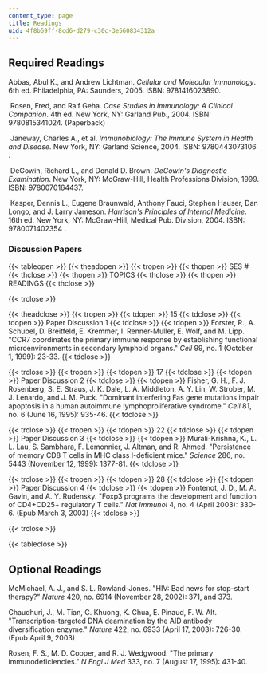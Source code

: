 ```yaml
---
content_type: page
title: Readings
uid: 4f8b59ff-8cd6-d279-c30c-3e560834312a
---
```


Required Readings
-----------------

Abbas, Abul K., and Andrew Lichtman. _Cellular and Molecular Immunology_. 6th ed. Philadelphia, PA: Saunders, 2005. ISBN: 9781416023890.

 Rosen, Fred, and Raif Geha. _Case Studies in Immunology: A Clinical Companion_. 4th ed. New York, NY: Garland Pub., 2004. ISBN: 9780815341024. (Paperback)

 Janeway, Charles A., et al. _Immunobiology: The Immune System in Health and Disease_. New York, NY: Garland Science, 2004. ISBN: 9780443073106 .

 DeGowin, Richard L., and Donald D. Brown. _DeGowin's Diagnostic Examination_. New York, NY: McGraw-Hill, Health Professions Division, 1999. ISBN: 9780070164437.

 Kasper, Dennis L., Eugene Braunwald, Anthony Fauci, Stephen Hauser, Dan Longo, and J. Larry Jameson. _Harrison's Principles of Internal Medicine_. 16th ed. New York, NY: McGraw-Hill, Medical Pub. Division, 2004. ISBN: 9780071402354 .

### Discussion Papers

{{< tableopen >}}
{{< theadopen >}}
{{< tropen >}}
{{< thopen >}}
SES #
{{< thclose >}}
{{< thopen >}}
TOPICS
{{< thclose >}}
{{< thopen >}}
READINGS
{{< thclose >}}

{{< trclose >}}

{{< theadclose >}}
{{< tropen >}}
{{< tdopen >}}
15
{{< tdclose >}}
{{< tdopen >}}
Paper Discussion 1
{{< tdclose >}}
{{< tdopen >}}
Forster, R., A. Schubel, D. Breitfeld, E. Kremmer, I. Renner-Muller, E. Wolf, and M. Lipp. "CCR7 coordinates the primary immune response by establishing functional microenvironments in secondary lymphoid organs." _Cell_ 99, no. 1 (October 1, 1999): 23-33.
{{< tdclose >}}

{{< trclose >}}
{{< tropen >}}
{{< tdopen >}}
17
{{< tdclose >}}
{{< tdopen >}}
Paper Discussion 2
{{< tdclose >}}
{{< tdopen >}}
Fisher, G. H., F. J. Rosenberg, S. E. Straus, J. K. Dale, L. A. Middleton, A. Y. Lin, W. Strober, M. J. Lenardo, and J. M. Puck. "Dominant interfering Fas gene mutations impair apoptosis in a human autoimmune lymphoproliferative syndrome." _Cell_ 81, no. 6 (June 16, 1995): 935-46.
{{< tdclose >}}

{{< trclose >}}
{{< tropen >}}
{{< tdopen >}}
22
{{< tdclose >}}
{{< tdopen >}}
Paper Discussion 3
{{< tdclose >}}
{{< tdopen >}}
Murali-Krishna, K., L. L. Lau, S. Sambhara, F. Lemonnier, J. Altman, and R. Ahmed. "Persistence of memory CD8 T cells in MHC class I-deficient mice." _Science_ 286, no. 5443 (November 12, 1999): 1377-81.
{{< tdclose >}}

{{< trclose >}}
{{< tropen >}}
{{< tdopen >}}
28
{{< tdclose >}}
{{< tdopen >}}
Paper Discussion 4
{{< tdclose >}}
{{< tdopen >}}
Fontenot, J. D., M. A. Gavin, and A. Y. Rudensky. "Foxp3 programs the development and function of CD4+CD25+ regulatory T cells." _Nat Immunol_ 4, no. 4 (April 2003): 330-6. (Epub March 3, 2003)
{{< tdclose >}}

{{< trclose >}}

{{< tableclose >}}

Optional Readings
-----------------

McMichael, A. J., and S. L. Rowland-Jones. "HIV: Bad news for stop-start therapy?" _Nature_ 420, no. 6914 (November 28, 2002): 371, and 373.

Chaudhuri, J., M. Tian, C. Khuong, K. Chua, E. Pinaud, F. W. Alt. "Transcription-targeted DNA deamination by the AID antibody diversification enzyme." _Nature_ 422, no. 6933 (April 17, 2003): 726-30. (Epub April 9, 2003)

Rosen, F. S., M. D. Cooper, and R. J. Wedgwood. "The primary immunodeficiencies." _N Engl J Med_ 333, no. 7 (August 17, 1995): 431-40.